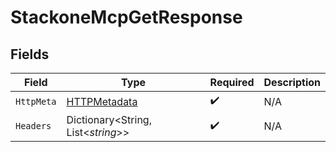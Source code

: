 # StackoneMcpGetResponse


## Fields

| Field                                                   | Type                                                    | Required                                                | Description                                             |
| ------------------------------------------------------- | ------------------------------------------------------- | ------------------------------------------------------- | ------------------------------------------------------- |
| `HttpMeta`                                              | [HTTPMetadata](../../Models/Components/HTTPMetadata.md) | :heavy_check_mark:                                      | N/A                                                     |
| `Headers`                                               | Dictionary<String, List<*string*>>                      | :heavy_check_mark:                                      | N/A                                                     |